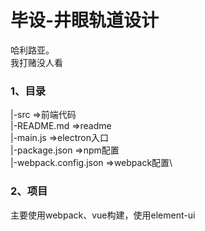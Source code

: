 毕设-井眼轨道设计
=
哈利路亚。\
我打赌没人看
### 1、目录
|-src                 =>前端代码\
|-README.md           =>readme  \
|-main.js             =>electron入口  \
|-package.json        =>npm配置  \
|-webpack.config.json =>webpack配置\

### 2、项目
主要使用webpack、vue构建，使用element-ui
